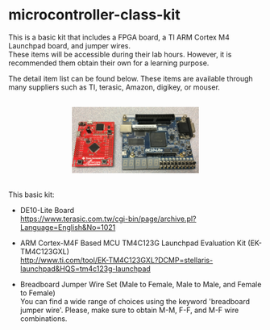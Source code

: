 # microcontroller-class-kit

This is a basic kit that includes a FPGA board, a TI ARM Cortex M4 Launchpad board, and jumper wires.  <br />
These items will be accessible during their lab hours. However, it is recommended them obtain their own for a learning purpose. <br />

The detail item list can be found below. These items are available through many suppliers such as TI, terasic, Amazon, digikey, or mouser. <br />

 <br />
<center><img src="./pic.jpg" width =50%></center>
 <br />

This basic kit:

- DE10-Lite Board <br />
https://www.terasic.com.tw/cgi-bin/page/archive.pl?Language=English&No=1021

- ARM Cortex-M4F Based MCU TM4C123G Launchpad Evaluation Kit (EK-TM4C123GXL) <br />
http://www.ti.com/tool/EK-TM4C123GXL?DCMP=stellaris-launchpad&HQS=tm4c123g-launchpad

- Breadboard Jumper Wire Set (Male to Female, Male to Male, and Female to Female)  <br />
You can find a wide range of choices using the keyword 'breadboard jumper wire'. Please, make sure to obtain M-M, F-F, and M-F wire combinations.

